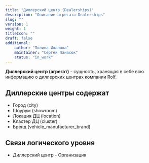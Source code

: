 ```yaml
---
title: "Диллерский центр (Dealerships)"
description: "Описание агрегата Dealerships"
slug: ""
version: 1
weight: 1
titleIcon: ""
draft: false
additional:
    author: "Полина Иванова"
    maintainer: "Сергей Панасюк"
    status: "in_work"
---
```


**Диллерский центр (агрегат)** - сущность, хранящая в себе всю информацию о диллерских центрах компании Rolf. 


## Диллерские центры содержат
* Город (city)
* Шоурум (showroom)
* Локация ДЦ (location)
* Кластер ДЦ (cluster)
* Бренд (vehicle_manufacturer_brand)


## Связи логического уровня
* Диллерский центр - Организация